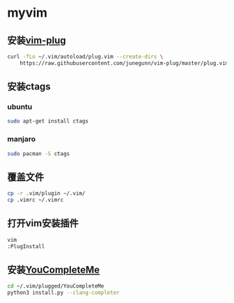 # myvim

## 安装[vim-plug](https://github.com/junegunn/vim-plug/)

```bash
curl -fLo ~/.vim/autoload/plug.vim --create-dirs \
    https://raw.githubusercontent.com/junegunn/vim-plug/master/plug.vim
```

## 安装ctags

### ubuntu

```bash
sudo apt-get install ctags
```

### manjaro

```bash
sudo pacman -S ctags
```

## 覆盖文件

```bash
cp -r .vim/plugin ~/.vim/
cp .vimrc ~/.vimrc
```

## 打开vim安装插件

```bash
vim
:PlugInstall
```

## 安装[YouCompleteMe](https://github.com/ycm-core/YouCompleteMe)

```bash
cd ~/.vim/plugged/YouCompleteMe
python3 install.py --clang-completer
```
